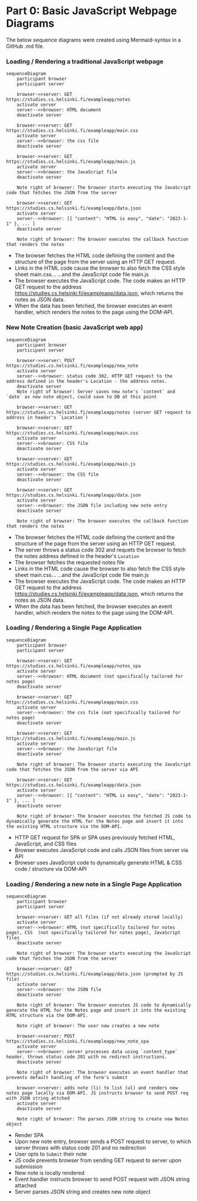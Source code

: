 # Part 0: Basic JavaScript Webpage Diagrams

The below sequence diagrams were created using Mermaid-syntax in a GitHub .md file. 

### Loading / Rendering a traditional JavaScript webpage

```mermaid
sequenceDiagram
    participant browser
    participant server

    browser->>server: GET https://studies.cs.helsinki.fi/exampleapp/notes
    activate server
    server-->>browser: HTML document
    deactivate server

    browser->>server: GET https://studies.cs.helsinki.fi/exampleapp/main.css
    activate server
    server-->>browser: the css file
    deactivate server

    browser->>server: GET https://studies.cs.helsinki.fi/exampleapp/main.js
    activate server
    server-->>browser: the JavaScript file
    deactivate server

    Note right of browser: The browser starts executing the JavaScript code that fetches the JSON from the server

    browser->>server: GET https://studies.cs.helsinki.fi/exampleapp/data.json
    activate server
    server-->>browser: [{ "content": "HTML is easy", "date": "2023-1-1" }, ... ]
    deactivate server

    Note right of browser: The browser executes the callback function that renders the notes
```
* The browser fetches the HTML code defining the content and the structure of the page from the server using an HTTP GET request.
* Links in the HTML code cause the browser to also fetch the CSS style sheet main.css...
...and the JavaScript code file main.js
* The browser executes the JavaScript code. The code makes an HTTP GET request to the address https://studies.cs.helsinki.fi/exampleapp/data.json, which returns the notes as JSON data.
* When the data has been fetched, the browser executes an event handler, which renders the notes to the page using the DOM-API.

### New Note Creation (basic JavaScript web app)

```mermaid
sequenceDiagram
    participant browser
    participant server

    browser->>server: POST https://studies.cs.helsinki.fi/exampleapp/new_note
    activate server
    server-->>browser: status code 302, HTTP GET request to the address defined in the header's Location - the address notes.
    deactivate server
    Note right of browser: Server saves new note's `content` and `date` as new note object, could save to DB at this point

    browser->>server: GET https://studies.cs.helsinki.fi/exampleapp/notes (server GET request to address in header's `Location`)

    browser->>server: GET https://studies.cs.helsinki.fi/exampleapp/main.css
    activate server
    server-->>browser: CSS file
    deactivate server

    browser->>server: GET https://studies.cs.helsinki.fi/exampleapp/main.js
    activate server
    server-->>browser: the CSS file
    deactivate server

    browser->>server: GET https://studies.cs.helsinki.fi/exampleapp/data.json
    activate server
    server-->>browser: the JSON file including new note entry
    deactivate server

    Note right of browser: The browser executes the callback function that renders the notes
```
* The browser fetches the HTML code defining the content and the structure of the page from the server using an HTTP GET request.
* The server throws a status code 302 and requets the browser to fetch the notes address defined in the header's `Location`
* The browser fetches the requested notes file
* Links in the HTML code cause the browser to also fetch the CSS style sheet main.css...
...and the JavaScript code file main.js
* The browser executes the JavaScript code. The code makes an HTTP GET request to the address https://studies.cs.helsinki.fi/exampleapp/data.json, which returns the notes as JSON data.
* When the data has been fetched, the browser executes an event handler, which renders the notes to the page using the DOM-API.


### Loading / Rendering a Single Page Application

```mermaid
sequenceDiagram
    participant browser
    participant server

    browser->>server: GET https://studies.cs.helsinki.fi/exampleapp/notes_spa
    activate server
    server-->>browser: HTML document (not specifically tailored for notes page)
    deactivate server

    browser->>server: GET https://studies.cs.helsinki.fi/exampleapp/main.css
    activate server
    server-->>browser: the css file (not specifically tailored for notes page)
    deactivate server

    browser->>server: GET https://studies.cs.helsinki.fi/exampleapp/main.js
    activate server
    server-->>browser: the JavaScript file
    deactivate server

    Note right of browser: The browser starts executing the JavaScript code that fetches the JSON from the server via API

    browser->>server: GET https://studies.cs.helsinki.fi/exampleapp/data.json
    activate server
    server-->>browser: [{ "content": "HTML is easy", "date": "2023-1-1" }, ... ]
    deactivate server

    Note right of browser: The browser executes the fetched JS code to dynamically generate the HTML for the Notes page and insert it into the existing HTML structure via the DOM-API.
```
* HTTP GET request for SPA or SPA uses previously fetched HTML, JavaScript, and CSS files
* Browser executes JavaScript code and calls JSON files from server via API
* Browser uses JavaScript code to dynamically generate HTML & CSS code / structure via DOM-API

### Loading / Rendering a new note in a Single Page Application

```mermaid
sequenceDiagram
    participant browser
    participant server

    browser->>server: GET all files (if not already stored locally)
    activate server
    server-->>browser: HTML (not specifically tailored for notes page), CSS  (not specifically tailored for notes page), JavaScript files
    deactivate server

    Note right of browser: The browser starts executing the JavaScript code that fetches the JSON from the server

    browser->>server: GET https://studies.cs.helsinki.fi/exampleapp/data.json (prompted by JS file)
    activate server
    server-->>browser: the JSON file
    deactivate server

    Note right of browser: The browser executes JS code to dynamically generate the HTML for the Notes page and insert it into the existing HTML structure via the DOM-API.

    Note right of browser: The user now creates a new note

    browser->>server: POST https://studies.cs.helsinki.fi/exampleapp/new_note_spa
    activate server
    server-->>browser: server processes data using `content_type` header. throws status code 201 with no redirect instructions.
    deactivate server

    Note right of browser: The browser executes an event handler that prevents default handling of the form's submit

    browser->>server: adds note (li) to list (ul) and renders new notes page locally via DOM-API. JS instructs browser to send POST req with JSON string attched
    activate server
    deactivate server

    Note right of browser: The parses JSON string to create new Notes object
```
* Render SPA
* Upon new note entry, browser sends a POST request to server, to which server throws with status code 201 and no redirection
* User opts to `Submit` their note
* JS code prevents browser from sending GET request to server upon submission
* New note is locally rendered
* Event handler instructs browser to send POST request with JSON string attached
* Server parses JSON string and creates new note object
